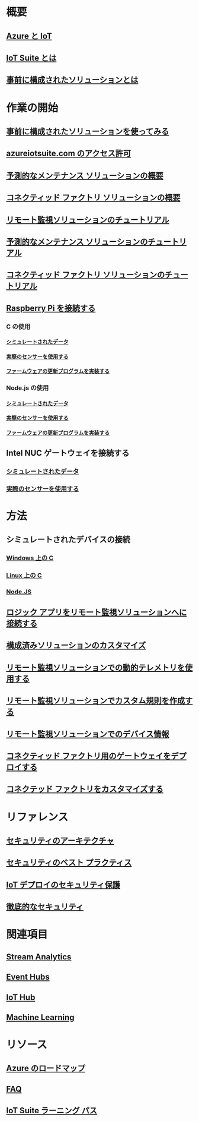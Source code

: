 

# 概要


## [Azure と IoT](iot-suite-what-is-azure-iot.md)


## [IoT Suite とは](iot-suite-overview.md)


## [事前に構成されたソリューションとは](iot-suite-what-are-preconfigured-solutions.md)




# 作業の開始


## [事前に構成されたソリューションを使ってみる](iot-suite-getstarted-preconfigured-solutions.md)


## [azureiotsuite.com のアクセス許可](iot-suite-permissions.md)


## [予測的なメンテナンス ソリューションの概要](iot-suite-predictive-overview.md)


## [コネクティッド ファクトリ ソリューションの概要](iot-suite-connected-factory-overview.md)


## [リモート監視ソリューションのチュートリアル](iot-suite-remote-monitoring-sample-walkthrough.md)


## [予測的なメンテナンス ソリューションのチュートリアル](iot-suite-predictive-walkthrough.md)


## [コネクティッド ファクトリ ソリューションのチュートリアル](iot-suite-connected-factory-sample-walkthrough.md)


## [Raspberry Pi を接続する](iot-suite-raspberry-pi-kit-get-started.md)


### C の使用


#### [シミュレートされたデータ](iot-suite-raspberry-pi-kit-c-get-started-simulator.md)


#### [実際のセンサーを使用する](iot-suite-raspberry-pi-kit-c-get-started-basic.md)


#### [ファームウェアの更新プログラムを実装する](iot-suite-raspberry-pi-kit-c-get-started-advanced.md)


### Node.js の使用


#### [シミュレートされたデータ](iot-suite-raspberry-pi-kit-node-get-started-simulator.md)


#### [実際のセンサーを使用する](iot-suite-raspberry-pi-kit-node-get-started-basic.md)


#### [ファームウェアの更新プログラムを実装する](iot-suite-raspberry-pi-kit-node-get-started-advanced.md)


## Intel NUC ゲートウェイを接続する


### [シミュレートされたデータ](iot-suite-gateway-kit-get-started-simulator.md)


### [実際のセンサーを使用する](iot-suite-gateway-kit-get-started-sensortag.md)



# 方法


## シミュレートされたデバイスの接続


### [Windows 上の C](iot-suite-connecting-devices.md)


### [Linux 上の C](iot-suite-connecting-devices-linux.md)


### [Node.JS](iot-suite-connecting-devices-node.md)


## [ロジック アプリをリモート監視ソリューションへに接続する](iot-suite-logic-apps-tutorial.md)


## [構成済みソリューションのカスタマイズ](iot-suite-guidance-on-customizing-preconfigured-solutions.md)


## [リモート監視ソリューションでの動的テレメトリを使用する](iot-suite-dynamic-telemetry.md)


## [リモート監視ソリューションでカスタム規則を作成する](iot-suite-custom-rule.md)


## [リモート監視ソリューションでのデバイス情報](iot-suite-remote-monitoring-device-info.md)


## [コネクティッド ファクトリ用のゲートウェイをデプロイする](iot-suite-connected-factory-gateway-deployment.md)


## [コネクテッド ファクトリをカスタマイズする](iot-suite-connected-factory-customize.md)



# リファレンス


## [セキュリティのアーキテクチャ](iot-security-architecture.md)


## [セキュリティのベスト プラクティス](iot-security-best-practices.md)


## [IoT デプロイのセキュリティ保護](iot-suite-security-deployment.md)


## [徹底的なセキュリティ](securing-iot-ground-up.md)



# 関連項目


## [Stream Analytics](/azure/stream-analytics/)


## [Event Hubs](/azure/event-hubs/)


## [IoT Hub](/azure/iot-hub/)


## [Machine Learning](/azure/machine-learning/)



# リソース


## [Azure のロードマップ](https://azure.microsoft.com/roadmap/)


## [FAQ](iot-suite-faq.md)


## [IoT Suite ラーニング パス](https://azure.microsoft.com/documentation/learning-paths/iot-suite/)




